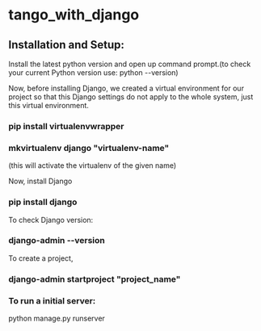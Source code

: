 # tango_with_django
## Installation and Setup:
Install the latest python version and open up command prompt.(to check your current Python version use: python --version)

Now, before installing Django, we created a virtual environment for our project so that this Django settings do not apply to the whole system, just this virtual environment. 

### pip install virtualenvwrapper
### mkvirtualenv django "__virtualenv-name__"
(this will activate the virtualenv of the given name)

Now, install Django

### pip install django
To check Django version:
### django-admin --version

To create a project,
### django-admin startproject "__project_name__"

### To run a initial server:
python manage.py runserver